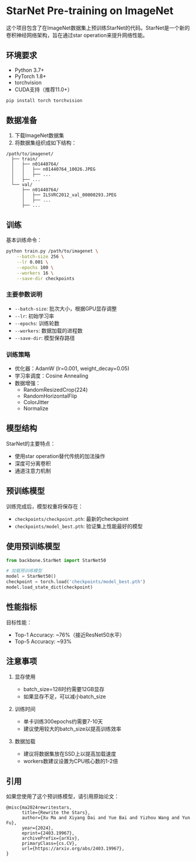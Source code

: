 # StarNet Pre-training on ImageNet

这个项目包含了在ImageNet数据集上预训练StarNet的代码。StarNet是一个新的卷积神经网络架构，旨在通过star operation来提升网络性能。

## 环境要求

- Python 3.7+
- PyTorch 1.8+
- torchvision
- CUDA支持（推荐11.0+）

```bash
pip install torch torchvision
```

## 数据准备

1. 下载ImageNet数据集
2. 将数据集组织成如下结构：
```
/path/to/imagenet/
  ├── train/
  │   ├── n01440764/
  │   │   ├── n01440764_10026.JPEG
  │   │   ├── ...
  │   ├── ...
  └── val/
      ├── n01440764/
      │   ├── ILSVRC2012_val_00000293.JPEG
      │   ├── ...
      ├── ...
```

## 训练

基本训练命令：
```bash
python train.py /path/to/imagenet \
    --batch-size 256 \
    --lr 0.001 \
    --epochs 100 \
    --workers 16 \
    --save-dir checkpoints
```

### 主要参数说明

- `--batch-size`: 批次大小，根据GPU显存调整
- `--lr`: 初始学习率
- `--epochs`: 训练轮数
- `--workers`: 数据加载的进程数
- `--save-dir`: 模型保存路径

### 训练策略

- 优化器：AdamW (lr=0.001, weight_decay=0.05)
- 学习率调度：Cosine Annealing
- 数据增强：
  - RandomResizedCrop(224)
  - RandomHorizontalFlip
  - ColorJitter
  - Normalize

## 模型结构

StarNet的主要特点：
- 使用star operation替代传统的加法操作
- 深度可分离卷积
- 通道注意力机制

## 预训练模型

训练完成后，模型权重将保存在：
- `checkpoints/checkpoint.pth`: 最新的checkpoint
- `checkpoints/model_best.pth`: 验证集上性能最好的模型

## 使用预训练模型

```python
from backbone.StarNet import StarNet50

# 加载预训练模型
model = StarNet50()
checkpoint = torch.load('checkpoints/model_best.pth')
model.load_state_dict(checkpoint)
```

## 性能指标

目标性能：
- Top-1 Accuracy: ~76%（接近ResNet50水平）
- Top-5 Accuracy: ~93%

## 注意事项

1. 显存使用
   - batch_size=128时约需要12GB显存
   - 如果显存不足，可以减小batch_size

2. 训练时间
   - 单卡训练300epochs约需要7-10天
   - 建议使用较大的batch_size以提高训练效率

3. 数据加载
   - 建议将数据集放在SSD上以提高加载速度
   - workers数建议设置为CPU核心数的1-2倍

## 引用

如果您使用了这个预训练模型，请引用原始论文：
```
@misc{ma2024rewritestars,
      title={Rewrite the Stars}, 
      author={Xu Ma and Xiyang Dai and Yue Bai and Yizhou Wang and Yun Fu},
      year={2024},
      eprint={2403.19967},
      archivePrefix={arXiv},
      primaryClass={cs.CV},
      url={https://arxiv.org/abs/2403.19967}, 
}
```
